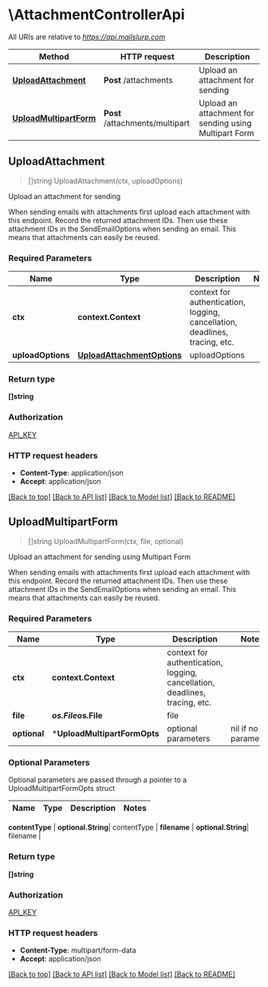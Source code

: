 # \AttachmentControllerApi

All URIs are relative to *https://api.mailslurp.com*

Method | HTTP request | Description
------------- | ------------- | -------------
[**UploadAttachment**](AttachmentControllerApi.md#UploadAttachment) | **Post** /attachments | Upload an attachment for sending
[**UploadMultipartForm**](AttachmentControllerApi.md#UploadMultipartForm) | **Post** /attachments/multipart | Upload an attachment for sending using Multipart Form



## UploadAttachment

> []string UploadAttachment(ctx, uploadOptions)

Upload an attachment for sending

When sending emails with attachments first upload each attachment with this endpoint. Record the returned attachment IDs. Then use these attachment IDs in the SendEmailOptions when sending an email. This means that attachments can easily be reused.

### Required Parameters


Name | Type | Description  | Notes
------------- | ------------- | ------------- | -------------
**ctx** | **context.Context** | context for authentication, logging, cancellation, deadlines, tracing, etc.
**uploadOptions** | [**UploadAttachmentOptions**](UploadAttachmentOptions.md)| uploadOptions | 

### Return type

**[]string**

### Authorization

[API_KEY](../README.md#API_KEY)

### HTTP request headers

- **Content-Type**: application/json
- **Accept**: application/json

[[Back to top]](#) [[Back to API list]](../README.md#documentation-for-api-endpoints)
[[Back to Model list]](../README.md#documentation-for-models)
[[Back to README]](../README.md)


## UploadMultipartForm

> []string UploadMultipartForm(ctx, file, optional)

Upload an attachment for sending using Multipart Form

When sending emails with attachments first upload each attachment with this endpoint. Record the returned attachment IDs. Then use these attachment IDs in the SendEmailOptions when sending an email. This means that attachments can easily be reused.

### Required Parameters


Name | Type | Description  | Notes
------------- | ------------- | ------------- | -------------
**ctx** | **context.Context** | context for authentication, logging, cancellation, deadlines, tracing, etc.
**file** | ***os.File*****os.File**| file | 
 **optional** | ***UploadMultipartFormOpts** | optional parameters | nil if no parameters

### Optional Parameters

Optional parameters are passed through a pointer to a UploadMultipartFormOpts struct


Name | Type | Description  | Notes
------------- | ------------- | ------------- | -------------

 **contentType** | **optional.String**| contentType | 
 **filename** | **optional.String**| filename | 

### Return type

**[]string**

### Authorization

[API_KEY](../README.md#API_KEY)

### HTTP request headers

- **Content-Type**: multipart/form-data
- **Accept**: application/json

[[Back to top]](#) [[Back to API list]](../README.md#documentation-for-api-endpoints)
[[Back to Model list]](../README.md#documentation-for-models)
[[Back to README]](../README.md)

